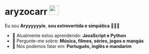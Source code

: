# aryzocarr <img src="https://media.tenor.com/YEwxWExn80kAAAAi/cat-cute.gif" width="30px">

Eu sou <strong>Aryyyyyyie</strong>, <strong>sou extrovertida e simpática</strong> 👨🏻‍💻 

- 🚀 Atualmente estou aprendendo: <strong>JavaScript e Python</strong> 
- 💬 Pergunte-me sobre: <strong>Música, filmes, séries, jogos e mangás</strong>
- 📣 Nós podemos falar em: <strong>Português, inglês e mandarim</strong>

<div align="center">

  
